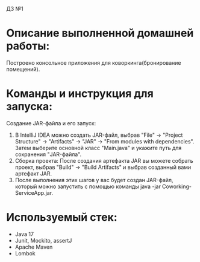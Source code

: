 ДЗ №1
# Описание выполненной домашней работы:
Построено консольное приложения для коворкинга(бронирование помещений). 
# Команды и инструкция для запуска: 
Создание JAR-файла и его запуск: 
1) В IntelliJ IDEA можно создать JAR-файл, выбрав "File" -> "Project Structure" -> "Artifacts" -> "JAR" -> "From modules with dependencies". Затем выберите основной класс "Main.java" и укажите путь для сохранения "JAR-файла".
2) Сборка проекта: После создания артефакта JAR вы можете собрать проект, выбрав "Build" -> "Build Artifacts" и выбрав созданный вами артефакт JAR.
3) После выполнения этих шагов у вас будет создан JAR-файл, который можно запустить с помощью команды
   java -jar Coworking-ServiceApp.jar.
# Используемый стек:
+ Java 17
+ Junit, Mockito, assertJ
+ Apache Maven
+ Lombok
